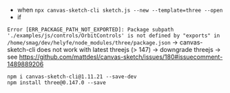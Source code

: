 

- when `npx canvas-sketch-cli sketch.js --new --template=three --open`
- if 

```Error [ERR_PACKAGE_PATH_NOT_EXPORTED]: Package subpath './examples/js/controls/OrbitControls' is not defined by "exports" in /home/smag/dev/helyfe/node_modules/three/package.json```
-> canvas-sketch-cli does not work with latest threejs (> 147) -> downgrade threejs
-> see https://github.com/mattdesl/canvas-sketch/issues/180#issuecomment-1489889206

```
npm i canvas-sketch-cli@1.11.21 --save-dev  
npm install three@0.147.0 --save
```



